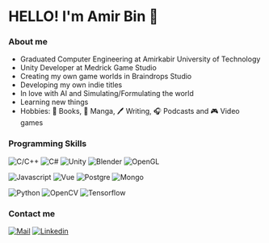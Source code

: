 # HELLO! I'm Amir Bin 👋

### About me

  - Graduated Computer Engineering at Amirkabir University of Technology
  - Unity Developer at Medrick Game Studio
  - Creating my own game worlds in Braindrops Studio
  - Developing my own indie titles
  - In love with AI and Simulating/Formulating the world
  - Learning new things
  - Hobbies: :closed_book: Books, :book: Manga, :pen: Writing, :headphones: Podcasts and :video_game: Video games

### Programming Skills

![C/C++](https://img.shields.io/badge/-C/C++-00599C?style=for-the-badge&logo=C&logoColor=white)
![C#](https://img.shields.io/badge/-CSharp-239120?style=for-the-badge&logo=c-sharp&logoColor=white)
![Unity](https://img.shields.io/badge/-Unity-000000?style=for-the-badge&logo=unity&logoColor=white)
![Blender](https://img.shields.io/badge/-Blender-F5792A?style=for-the-badge&logo=blender&logoColor=white)
![OpenGL](https://img.shields.io/badge/-OpenGL-5586A4?style=for-the-badge&logo=opengl&logoColor=white)

![Javascript](https://img.shields.io/badge/-Javascript-F7DF1E?style=for-the-badge&logo=javascript&logoColor=black)
![Vue](https://img.shields.io/badge/-Vue-4FC08D?style=for-the-badge&logo=vuedotjs&logoColor=white)
![Postgre](https://img.shields.io/badge/-PostgreSQL-336791?style=for-the-badge&logo=postgresql&logoColor=white)
![Mongo](https://img.shields.io/badge/-MongoDB-47A248?style=for-the-badge&logo=mongodb&logoColor=white)

![Python](https://img.shields.io/badge/-Python-3776AB?style=for-the-badge&logo=python&logoColor=white)
![OpenCV](https://img.shields.io/badge/-OpenCV-5C3EE8?style=for-the-badge&logo=opencv&logoColor=white)
![Tensorflow](https://img.shields.io/badge/-Tensorflow-FF6F00?style=for-the-badge&logo=tensorflow&logoColor=white)


### Contact me

[![Mail](https://img.shields.io/badge/-Mail-D14836?style=for-the-badge&logo=Gmail&logoColor=white)](mailto:ur.amirbin@gmail.com)
[![Linkedin](https://img.shields.io/badge/-LinkedIn-blue?style=for-the-badge&logo=Linkedin&logoColor=white)](https://www.linkedin.com/in/amirbin/)
